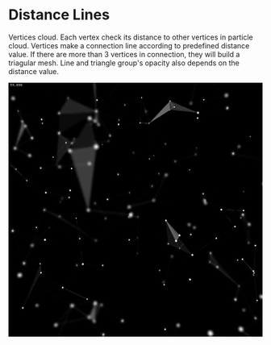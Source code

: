 # Distance Lines
 Vertices cloud. Each vertex check its distance to other vertices in particle cloud. Vertices make a connection line according to predefined distance value. If there are more than 3 vertices in connection, they will build a triagular mesh. Line and triangle group's opacity also depends on the distance value. 
 

 ![cover image](./cover.png)   
